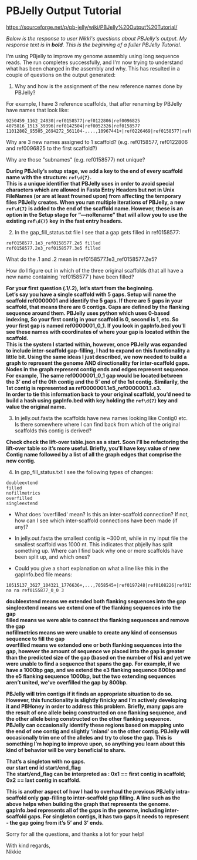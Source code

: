 # PBJelly Output Tutorial
https://sourceforge.net/p/pb-jelly/wiki/PBJelly%20Output%20Tutorial/

*Below is the response to user Nikki's questions about PBJelly's output. My response text is in **bold**. This is the beginning of a fuller PBJelly Tutorial.*

I'm using PBjelly to improve my genome assembly using long sequence reads.
The run completes successfully, and I'm now trying to understand what has
been changed in the assembly and why. This has resulted in a couple of
questions on the output generated:

1) Why and how is the assignment of the new reference names done by PBJelly?

For example, I have 3 reference scaffolds, that after renaming by PBJelly have names that look like:
```
9250459_1162_24830|ref0158577|ref0122806|ref0096825
4075816_1513_39396|ref0142504|ref0052326|ref0158577
11012802_95505_2694272_561104-,...,10967441+|ref0226469|ref0158577|ref0182998
```
Why are 3 new names assigned to 1 scaffold? (e.g. ref0158577, ref0122806 and ref0096825 to the first scaffold?)

Why are those "subnames" (e.g. ref0158577) not unique?

**During PBJelly’s setup stage, we add a key to the end of every scaffold name with the structure: `ref\d{7}`.\
This is a unique identifier that PBJelly uses in order to avoid special characters which are allowed in Fasta Entry Headers but not in Unix FileNames (or are at least frowned upon) from affecting the temporary files PBJelly creates. When you run multiple iterations of PBJelly, a new `ref\d{7}` is added to the end of the scaffold name. However, these is an option in the Setup stage for “—noRename” that will allow you to use the existing `ref\d{7}` key in the fast entry headers.**

2) In the gap_fill_status.txt file I see that a gap gets filled in ref0158577:
```
ref0158577.1e3_ref0158577.2e5 filled
ref0158577.2e3_ref0158577.3e5 filled
```
What do the .1 and .2 mean in ref0158577.1e3_ref0158577.2e5?

How do I figure out in which of the three original scaffolds (that all have a new name containing 'ref0158577') have been filled?

**For your first question (.1/.2), let’s start from the beginning.\
Let’s say you have a single scaffold with 5 gaps. Setup will name the scaffold ref0000001 and identify the 5 gaps. If there are 5 gaps in your scaffold, that means there are 6 contigs. Gaps are defined by the flanking sequence around them. PBJelly uses python which uses 0-based indexing, So your first contig in your scaffold is 0, second is 1, etc. So your first gap is named ref0000001_0_1. If you look in gapInfo.bed you’ll see these names with coordinates of where your gap is located within the scaffold.\
This is the system I started within, however, once PBJelly was expanded to include inter-scaffold gap-filling, I had to expand on this functionality a little bit. Using the same ideas I just described, we now needed to build a graph to represent the genome AND directionality for inter-scaffold gaps. Nodes in the graph represent contig ends and edges represent sequence. For example, The same ref0000001_0_1 gap would be located between the 3’ end of the 0th contig and the 5’ end of the 1st contig. Similarily, the 1st contig is represented as ref0000001.1e5_ref0000001.1.e3.\
In order to tie this information back to your original scaffold, you’d need to build a hash using gapInfo.bed with key holding the `ref\d{7}` key and value the original name.**

3) In jelly.out.fasta the scaffolds have new names looking like Contig0
etc. Is there somewhere where I can find back from which of the original
scaffolds this contig is derived?

**Check check the lift-over table.json as a start. Soon I’ll be refactoring the lift-over table so it’s more useful. Briefly, you’ll have key:value of new Contig name followed by a list of all the graph edges that comprise the new contig.**

4) In gap_fill_status.txt I see the following types of changes:
```
doubleextend
filled
nofillmetrics
overfilled
singleextend
```
- What does 'overfilled' mean? Is this an inter-scaffold connection? If not, how can I see which inter-scaffold connections have been made (if any)?

- In jelly.out.fasta the smallest contig is \~300 nt, while in my input file the smallest scaffold was 1000 nt. This indicates that pbjelly has split something up. Where can I find back why one or more scaffolds have been split up, and which ones?

- Could you give a short explanation on what a line like this in the gapInfo.bed file means:
```
10515137_3627_104321_1776636+,...,7058545+|ref0197248|ref0108226|ref0155877
na na ref0155877_0_0 3
```

**doubleextend means we extended both flanking sequences into the gap\
singleextend means we extend one of the flanking sequences into the gap\
filled means we were able to connect the flanking sequences and remove the gap\
nofillmetrics means we were unable to create any kind of consensus sequence to fill the gap\
overfilled means we extended one or both flanking sequences into the gap, however the amount of sequence we placed into the gap is greater than the predicted size of the gap (based on the number of Ns) and yet we were unable to find a sequence that spans the gap. For example, if we have a 1000bp gap, and we extend the e3 flanking sequence 800bp and the e5 flanking sequence 1000bp, but the two extending sequences aren’t united, we’ve overfilled the gap by 800bp.**

**PBJelly will trim contigs if it finds an appropriate situation to do so. However, this functionality is slightly finicky and I’m actively developing it and PBHoney in order to address this problem. Briefly, many gaps are the result of one allele being constructed on one flanking sequence, and the other allele being constructed on the other flanking sequence. PBJelly can occasionally identify these regions based on mapping unto the end of one contig and slightly ‘inland’ on the other contig. PBJelly will occasionally trim one of the alleles and try to close the gap. This is something I’m hoping to improve upon, so anything you learn about this kind of behavior will be very beneficial to share.**

**That’s a singleton with no gaps.\
cur start end id start/end_flag\
The start/end_flag can be interpreted as : 0x1 == first contig in scaffold; 0x2 == last contig in scaffold.**

**This is another aspect of how I had to overhaul the previous PBJelly intra-scaffold only gap-filling to inter-scaffold gap filling. A line such as the above helps when building the graph that represents the genome. gapInfo.bed represents all of the gaps in the genome, including inter-scaffold gaps. For singleton contigs, it has two gaps it needs to represent - the gap going from it’s 5’ and 3’ ends.**

Sorry for all the questions, and thanks a lot for your help!

With kind regards,\
Nikkie
